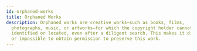 ```yaml
---
id: orphaned-works
title: Orphaned Works
description: Orphaned works are creative works—such as books, films,
  photographs, music, or artworks—for which the copyright holder cannot be
  identified or located, even after a diligent search. This makes it difficult
  or impossible to obtain permission to preserve this work.
---
```

